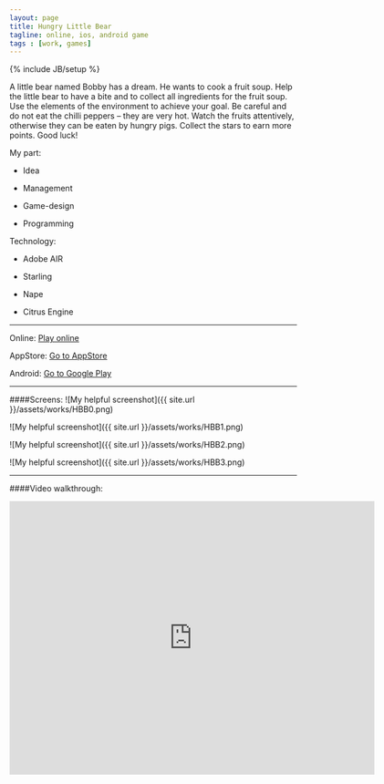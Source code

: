 ```yaml
---
layout: page
title: Hungry Little Bear
tagline: online, ios, android game
tags : [work, games]
---
```

{% include JB/setup %}

A little bear named Bobby has a dream. He wants to cook a fruit soup. Help the little bear to have a bite and to
collect all ingredients for the fruit soup. Use the elements of the environment to achieve your goal. Be careful
and do not eat the chilli peppers – they are very hot. Watch the fruits attentively, otherwise they can be eaten
by hungry pigs. Collect the stars to earn more points. Good luck!

My part:

* Idea

* Management

* Game-design

* Programming


Technology:

* Adobe AIR

* Starling

* Nape

* Citrus Engine

---

Online: [Play online](http://www.gamezhero.com/games/hungrylittlebear)

AppStore: [Go to AppStore](https://itunes.apple.com/us/app/hungry-little-bear/id814413325 )

Android: [Go to Google Play]( https://play.google.com/store/apps/details?id=air.com.rightfusion.hungrylittlebear )

---

####Screens:
![My helpful screenshot]({{ site.url }}/assets/works/HBB0.png)

![My helpful screenshot]({{ site.url }}/assets/works/HBB1.png)

![My helpful screenshot]({{ site.url }}/assets/works/HBB2.png)

![My helpful screenshot]({{ site.url }}/assets/works/HBB3.png)

---

####Video walkthrough:
<iframe width="640" height="480" frameborder="0"  src="http://www.youtube.com/embed/tP_mKB_jfgg"> </iframe>
